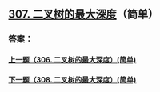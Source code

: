 ## [307. 二叉树的最大深度](https://leetcode-cn.com/problems/merge-two-sorted-lists/)（简单）





### 答案：



#### [上一题（306. 二叉树的最大深度）(简单)](https://github.com/sdwwld/leetCode/blob/master/src/main/java/com/wld/java/leetcode/leetCode0306.md)

#### [下一题（308. 二叉树的最大深度）(简单)](https://github.com/sdwwld/leetCode/blob/master/src/main/java/com/wld/java/leetcode/leetCode0308.md)